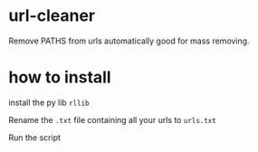 # url-cleaner
Remove PATHS from urls automatically good for mass removing.

# how to install


install the py lib ``rllib``


Rename the ``.txt`` file containing all your urls to ``urls.txt``

Run the script
